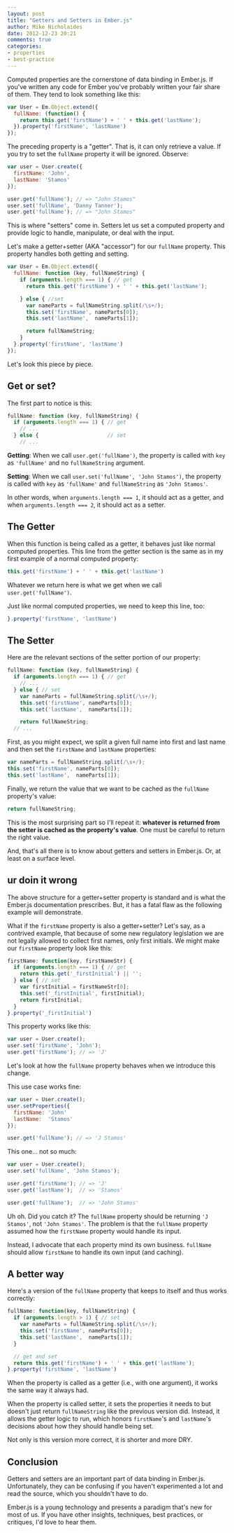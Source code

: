 ```yaml
---
layout: post
title: "Getters and Setters in Ember.js"
author: Mike Nicholaides
date: 2012-12-23 20:21
comments: true
categories:
- properties
- best-practice
---
```


Computed properties are the cornerstone of data binding in Ember.js. If you've written any code for Ember you've probably written your fair share of them. They tend to look something like this:

``` javascript
var User = Em.Object.extend({
  fullName: (function() {
    return this.get('firstName') + ' ' + this.get('lastName');
  }).property('firstName', 'lastName')
});
```

The preceding property is a "getter". That is, it can only retrieve a value. If you try to set the `fullName` property it will be ignored. Observe:

``` javascript
var user = User.create({
  firstName: 'John',
  lastName: 'Stamos'
});

user.get('fullName'); // => "John Stamos"
user.set('fullName', 'Danny Tanner');
user.get('fullName'); // => "John Stamos"
```

This is where "setters" come in. Setters let us set a computed property and provide logic to handle, manipulate, or deal with the input.

Let's make a getter+setter (AKA "accessor") for our `fullName` property. This property handles both getting and setting.

``` javascript
var User = Em.Object.extend({
  fullName: function (key, fullNameString) {
    if (arguments.length === 1) { // get
      return this.get('firstName') + ' ' + this.get('lastName');

    } else { //set
      var nameParts = fullNameString.split(/\s+/);
      this.set('firstName', nameParts[0]);
      this.set('lastName',  nameParts[1]);

      return fullNameString;
    }
  }.property('firstName', 'lastName')
});

```

Let's look this piece by piece.

## Get or set?

The first part to notice is this:

``` javascript
fullName: function (key, fullNameString) {
  if (arguments.length === 1) { // get
    // ...
  } else {                      // set
    // ...
```

**Getting**: When we call `user.get('fullName')`, the property is called with `key` as `'fullName'` and no `fullNameString` argument.

**Setting**: When we call `user.set('fullName', 'John Stamos')`, the property is called with `key` as `'fullName'` and `fullNameString` as `'John Stamos'`.

In other words, when `arguments.length === 1`, it should act as a getter, and when `arguments.length === 2`, it should act as a setter.

## The Getter

When this function is being called as a getter, it behaves just like normal computed properties. This line from the getter section is the same as in my first example of a normal computed property:

``` javascript
this.get('firstName') + ' ' + this.get('lastName')
```

Whatever we return here is what we get when we call `user.get('fullName')`.

Just like normal computed properties, we need to keep this line, too:

``` javascript
}.property('firstName', 'lastName')
```

## The Setter

Here are the relevant sections of the setter portion of our property:

``` javascript
fullName: function (key, fullNameString) {
  if (arguments.length === 1) { // get
    // ...
  } else { // set
    var nameParts = fullNameString.split(/\s+/);
    this.set('firstName', nameParts[0]);
    this.set('lastName',  nameParts[1]);

    return fullNameString;
  // ...
```

First, as you might expect, we split a given full name into first and last name and then set the `firstName` and `lastName` properties:

``` javascript
var nameParts = fullNameString.split(/\s+/);
this.set('firstName', nameParts[0]);
this.set('lastName',  nameParts[1]);
```

Finally, we return the value that we want to be cached as the `fullName` property's value:

``` javascript
return fullNameString;
```

This is the most surprising part so I'll repeat it: **whatever is returned from the setter is cached as the property's value**. One must be careful to return the right value.

And, that's all there is to know about getters and setters in Ember.js. Or, at least on a surface level.

## ur doin it wrong

The above structure for a getter+setter property is standard and is what the Ember.js documentation prescribes. But, it has a fatal flaw as the following example will demonstrate.

What if the `firstName` property is also a getter+setter? Let's say, as a contrived example, that because of some new regulatory legislation we are not legally allowed to collect first names, only first initials. We might make our `firstName` property look like this:

``` javascript
firstName: function(key, firstNameStr) {
  if (arguments.length === 1) { // get
    return this.get('_firstInitial') || '';
  } else { // set
    var firstInitial = firstNameStr[0];
    this.set('_firstInitial', firstInitial);
    return firstInitial;
  }
}.property('_firstInitial')
```

This property works like this:

``` javascript
var user = User.create();
user.set('firstName', 'John');
user.get('firstName'); // => 'J'
```

Let's look at how the `fullName` property behaves when we introduce this change.

This use case works fine:

``` javascript
var user = User.create();
user.setProperties({
  firstName: 'John'
  lastName:  'Stamos'
});

user.get('fullName'); // => 'J Stamos'
```

This one... not so much:

``` javascript
var user = User.create();
user.set('fullName', 'John Stamos');

user.get('firstName'); // => 'J'
user.get('lastName');  // => 'Stamos'

user.get('fullName');  // => 'John Stamos'
```

Uh oh. Did you catch it? The `fullName` property should be returning `'J Stamos'`, not `'John Stamos'`.  The problem is that the `fullName` property assumed how the `firstName` property would handle its input.

Instead, I advocate that each property mind its own business. `fullName` should allow `firstName` to handle its own input (and caching).

## A better way

Here's a version of the `fullName` property that keeps to itself and thus works correctly:

``` javascript
fullName: function(key, fullNameString) {
  if (arguments.length > 1) { // set
    var nameParts = fullNameString.split(/\s+/);
    this.set('firstName', nameParts[0]);
    this.set('lastName',  nameParts[1]);
  }

  // get and set
  return this.get('firstName') + ' ' + this.get('lastName');
}.property('firstName', 'lastName')
```

When the property is called as a getter (i.e., with one argument), it works the same way it always had.

When the property is called setter, it sets the properties it needs to but doesn't just return `fullNameString` like the previous version did. Instead, it allows the getter logic to run, which honors `firstName`'s and `lastName`'s decisions about how they should handle being set.

Not only is this version more correct, it is shorter and more DRY.

## Conclusion

Getters and setters are an important part of data binding in Ember.js. Unfortunately,  they can be confusing if you haven't experimented a lot and read the source, which you shouldn't have to do.

Ember.js is a young technology and presents a paradigm that's new for most of us.  If you have other insights, techniques, best practices, or critiques, I'd love to hear them.
